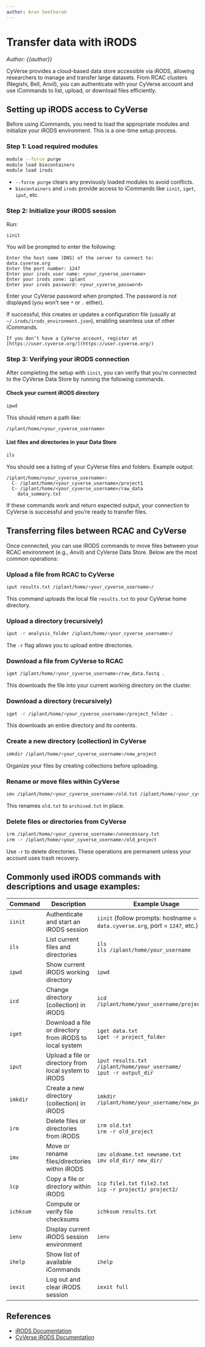 ```yaml
---
author: Arun Seetharam
---
```


# Transfer data with iRODS
*Author: {{author}}*


CyVerse provides a cloud-based data store accessible via iRODS, allowing researchers to manage and transfer large datasets. From RCAC clusters (Negishi, Bell,  Anvil), you can authenticate with your CyVerse account and use iCommands to list, upload, or download files efficiently. 


## Setting up iRODS access to CyVerse

Before using iCommands, you need to load the appropriate modules and initialize your iRODS environment. This is a one-time setup process.

### Step 1: Load required modules

```bash
module --force purge
module load biocontainers
module load irods
```

* `--force purge` clears any previously loaded modules to avoid conflicts.
* `biocontainers` and `irods` provide access to iCommands like `iinit`, `iget`, `iput`, etc.


### Step 2: Initialize your iRODS session

Run:

```bash
iinit
```

You will be prompted to enter the following:

```
Enter the host name (DNS) of the server to connect to: data.cyverse.org
Enter the port number: 1247
Enter your irods user name: <your_cyverse_username>
Enter your irods zone: iplant
Enter your irods password: <your_cyverse_password>
```

Enter your CyVerse password when prompted. The password is not displayed (you won't see `*` or `.` either).

If successful, this creates or updates a configuration file (usually at `~/.irods/irods_environment.json`), enabling seamless use of other iCommands.

```{note}
If you don’t have a CyVerse account, register at [https://user.cyverse.org/](https://user.cyverse.org/)
```



### Step 3: Verifying your iRODS connection

After completing the setup with `iinit`, you can verify that you're connected to the CyVerse Data Store by running the following commands.

#### Check your current iRODS directory

```bash
ipwd
```

This should return a path like:

```
/iplant/home/<your_cyverse_username>
```

#### List files and directories in your Data Store

```bash
ils
```

You should see a listing of your CyVerse files and folders. Example output:

```
/iplant/home/<your_cyverse_username>:
  C- /iplant/home/<your_cyverse_username>/project1
  C- /iplant/home/<your_cyverse_username>/raw_data
    data_summary.txt
```

If these commands work and return expected output, your connection to CyVerse is successful and you’re ready to transfer files.




## Transferring files between RCAC and CyVerse

Once connected, you can use iRODS commands to move files between your RCAC environment (e.g., Anvil) and CyVerse Data Store. Below are the most common operations:

### Upload a file from RCAC to CyVerse

```bash
iput results.txt /iplant/home/<your_cyverse_username>/
```

This command uploads the local file `results.txt` to your CyVerse home directory.

### Upload a directory (recursively)

```bash
iput -r analysis_folder /iplant/home/<your_cyverse_username>/
```

The `-r` flag allows you to upload entire directories.


### Download a file from CyVerse to RCAC

```bash
iget /iplant/home/<your_cyverse_username>/raw_data.fastq .
```

This downloads the file into your current working directory on the cluster.

### Download a directory (recursively)

```bash
iget -r /iplant/home/<your_cyverse_username>/project_folder .
```

This downloads an entire directory and its contents.


### Create a new directory (collection) in CyVerse

```bash
imkdir /iplant/home/<your_cyverse_username>/new_project
```

Organize your files by creating collections before uploading.


### Rename or move files within CyVerse

```bash
imv /iplant/home/<your_cyverse_username>/old.txt /iplant/home/<your_cyverse_username>/archived.txt
```

This renames `old.txt` to `archived.txt` in place.


### Delete files or directories from CyVerse

```bash
irm /iplant/home/<your_cyverse_username>/unnecessary.txt
irm -r /iplant/home/<your_cyverse_username>/old_project
```

Use `-r` to delete directories. These operations are permanent unless your account uses trash recovery.



## Commonly used iRODS commands with descriptions and usage examples:



| Command     | Description                                             | Example Usage                                                                 |
|-------------|---------------------------------------------------------|--------------------------------------------------------------------------------|
| `iinit`     | Authenticate and start an iRODS session                 | `iinit` (follow prompts: hostname = `data.cyverse.org`, port = `1247`, etc.)  |
| `ils`       | List current files and directories                      | `ils`<br>`ils /iplant/home/your_username`                                     |
| `ipwd`      | Show current iRODS working directory                    | `ipwd`                                                                         |
| `icd`       | Change directory (collection) in iRODS                  | `icd /iplant/home/your_username/project1`                                     |
| `iget`      | Download a file or directory from iRODS to local system | `iget data.txt`<br>`iget -r project_folder`                                   |
| `iput`      | Upload a file or directory from local system to iRODS   | `iput results.txt /iplant/home/your_username/`<br>`iput -r output_dir`        |
| `imkdir`    | Create a new directory (collection) in iRODS            | `imkdir /iplant/home/your_username/new_project`                               |
| `irm`       | Delete files or directories from iRODS                  | `irm old.txt`<br>`irm -r old_project`                                         |
| `imv`       | Move or rename files/directories within iRODS           | `imv oldname.txt newname.txt`<br>`imv old_dir/ new_dir/`                      |
| `icp`       | Copy a file or directory within iRODS                   | `icp file1.txt file2.txt`<br>`icp -r project1/ project2/`                     |
| `ichksum`   | Compute or verify file checksums                        | `ichksum results.txt`                                                         |
| `ienv`      | Display current iRODS session environment               | `ienv`                                                                         |
| `ihelp`     | Show list of available iCommands                        | `ihelp`                                                                        |
| `iexit`     | Log out and clear iRODS session                         | `iexit full`                                                                   |



## References

- [iRODS Documentation](https://irods.org/documentation/)
- [CyVerse iRODS Documentation](https://learning.cyverse.org/ds/icommands/)
